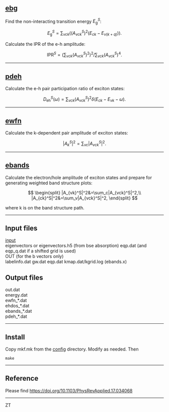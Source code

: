 ## [ebg](ebg.f90p)

Find the non-interacting transition energy $E_\mathrm{g}^S$:

$$
E_\mathrm{g}^S=\sum_{vck}((A_{vck}^S)^2(E_{ck}-E_{v(k+q)})).
$$

Calculate the IPR of the e-h amplitude:

$$
\mathrm{IPR}^S=(\sum_{vck}(A_{vck}^S)^2)^2/\sum_{vck}(A_{vck}^S)^4.
$$

---

## [pdeh](pdeh.f90p)

Calculate the e-h pair participation ratio of exciton states:

$$
D_\mathrm{eh}^S(\omega)=\sum_{vck}(A_{vck}^S)^2\delta(E_{ck}-E_{vk}-\omega).
$$

---

## [ewfn](ewfn.f90p)

Calculate the k-dependent pair amplitude of exciton states:

$$
|A_k^S|^2=\sum_{vc}|A_{vck}^S|^2.
$$

---

## [ebands](ebands.f90p)

Calculate the electron/hole amplitude of exciton states and
prepare for generating weighted band structure plots:

$$
\begin{split}
|A_{vk}^S|^2&=\sum_c|A_{vck}^S|^2,\\
|A_{ck}^S|^2&=\sum_v|A_{vck}^S|^2,
\end{split}
$$

where k is on the band structure path.

---

## Input files
[input](input)  
eigenvectors or eigenvectors.h5 (from bse absorption)
eqp.dat (and eqp\_q.dat if a shifted grid is used)  
OUT (for the b vectors only)  
labelinfo.dat gw.dat eqp.dat kmap.dat/kgrid.log (ebands.x)  

## Output files
out.dat  
energy.dat  
ewfn_\*.dat  
ehdos_\*.dat  
ebands_\*.dat  
pdeh_\*.dat  

---

## Install

Copy mkf.mk from the [config](config) directory. Modify as needed. Then 
```
make
```

---

## Reference
Please find <https://doi.org/10.1103/PhysRevApplied.17.034068>

---

ZT
